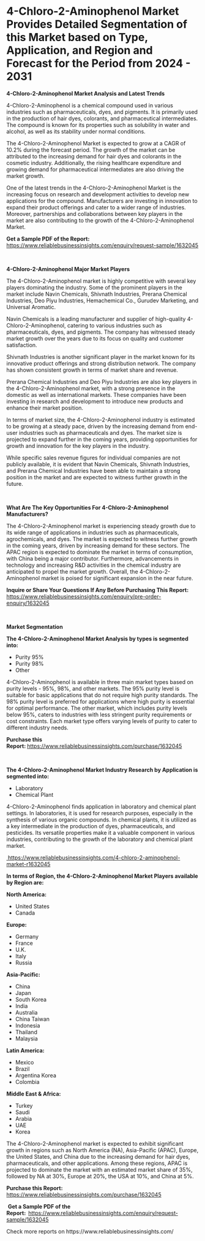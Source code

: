 <p><h1>4-Chloro-2-Aminophenol Market Provides Detailed Segmentation of this Market based on Type, Application, and Region and Forecast for the Period from 2024 - 2031</h1></p><p><strong>4-Chloro-2-Aminophenol Market Analysis and Latest Trends</strong></p>
<p><p>4-Chloro-2-Aminophenol is a chemical compound used in various industries such as pharmaceuticals, dyes, and pigments. It is primarily used in the production of hair dyes, colorants, and pharmaceutical intermediates. The compound is known for its properties such as solubility in water and alcohol, as well as its stability under normal conditions.</p><p>The 4-Chloro-2-Aminophenol Market is expected to grow at a CAGR of 10.2% during the forecast period. The growth of the market can be attributed to the increasing demand for hair dyes and colorants in the cosmetic industry. Additionally, the rising healthcare expenditure and growing demand for pharmaceutical intermediates are also driving the market growth.</p><p>One of the latest trends in the 4-Chloro-2-Aminophenol Market is the increasing focus on research and development activities to develop new applications for the compound. Manufacturers are investing in innovation to expand their product offerings and cater to a wider range of industries. Moreover, partnerships and collaborations between key players in the market are also contributing to the growth of the 4-Chloro-2-Aminophenol Market.</p></p>
<p><strong>Get a Sample PDF of the Report:&nbsp;</strong> <a href="https://www.reliablebusinessinsights.com/enquiry/request-sample/1632045">https://www.reliablebusinessinsights.com/enquiry/request-sample/1632045</a></p>
<p>&nbsp;</p>
<p><strong>4-Chloro-2-Aminophenol Major Market Players</strong></p>
<p><p>The 4-Chloro-2-Aminophenol market is highly competitive with several key players dominating the industry. Some of the prominent players in the market include Navin Chemicals, Shivnath Industries, Prerana Chemical Industries, Deo Piyu Industries, Hemachemical Co., Gurudev Marketing, and Universal Aromatic.</p><p>Navin Chemicals is a leading manufacturer and supplier of high-quality 4-Chloro-2-Aminophenol, catering to various industries such as pharmaceuticals, dyes, and pigments. The company has witnessed steady market growth over the years due to its focus on quality and customer satisfaction.</p><p>Shivnath Industries is another significant player in the market known for its innovative product offerings and strong distribution network. The company has shown consistent growth in terms of market share and revenue.</p><p>Prerana Chemical Industries and Deo Piyu Industries are also key players in the 4-Chloro-2-Aminophenol market, with a strong presence in the domestic as well as international markets. These companies have been investing in research and development to introduce new products and enhance their market position.</p><p>In terms of market size, the 4-Chloro-2-Aminophenol industry is estimated to be growing at a steady pace, driven by the increasing demand from end-user industries such as pharmaceuticals and dyes. The market size is projected to expand further in the coming years, providing opportunities for growth and innovation for the key players in the industry.</p><p>While specific sales revenue figures for individual companies are not publicly available, it is evident that Navin Chemicals, Shivnath Industries, and Prerana Chemical Industries have been able to maintain a strong position in the market and are expected to witness further growth in the future.</p></p>
<p>&nbsp;</p>
<p><strong>What Are The Key Opportunities For 4-Chloro-2-Aminophenol Manufacturers?</strong></p>
<p><p>The 4-Chloro-2-Aminophenol market is experiencing steady growth due to its wide range of applications in industries such as pharmaceuticals, agrochemicals, and dyes. The market is expected to witness further growth in the coming years, driven by increasing demand for these sectors. The APAC region is expected to dominate the market in terms of consumption, with China being a major contributor. Furthermore, advancements in technology and increasing R&D activities in the chemical industry are anticipated to propel the market growth. Overall, the 4-Chloro-2-Aminophenol market is poised for significant expansion in the near future.</p></p>
<p><strong>Inquire or Share Your Questions If Any Before Purchasing This Report:</strong> <a href="https://www.reliablebusinessinsights.com/enquiry/pre-order-enquiry/1632045">https://www.reliablebusinessinsights.com/enquiry/pre-order-enquiry/1632045</a></p>
<p>&nbsp;</p>
<p><strong>Market Segmentation</strong></p>
<p><strong>The 4-Chloro-2-Aminophenol Market Analysis by types is segmented into:</strong></p>
<p><ul><li>Purity 95%</li><li>Purity 98%</li><li>Other</li></ul></p>
<p><p>4-Chloro-2-Aminophenol is available in three main market types based on purity levels - 95%, 98%, and other markets. The 95% purity level is suitable for basic applications that do not require high purity standards. The 98% purity level is preferred for applications where high purity is essential for optimal performance. The other market, which includes purity levels below 95%, caters to industries with less stringent purity requirements or cost constraints. Each market type offers varying levels of purity to cater to different industry needs.</p></p>
<p><strong>Purchase this Report:&nbsp;</strong><a href="https://www.reliablebusinessinsights.com/purchase/1632045">https://www.reliablebusinessinsights.com/purchase/1632045</a></p>
<p>&nbsp;</p>
<p><strong>The 4-Chloro-2-Aminophenol Market Industry Research by Application is segmented into:</strong></p>
<p><ul><li>Laboratory</li><li>Chemical Plant</li></ul></p>
<p><p>4-Chloro-2-Aminophenol finds application in laboratory and chemical plant settings. In laboratories, it is used for research purposes, especially in the synthesis of various organic compounds. In chemical plants, it is utilized as a key intermediate in the production of dyes, pharmaceuticals, and pesticides. Its versatile properties make it a valuable component in various industries, contributing to the growth of the laboratory and chemical plant market.</p></p>
<p><a href="https://www.reliablebusinessinsights.com/4-chloro-2-aminophenol-market-r1632045">&nbsp;https://www.reliablebusinessinsights.com/4-chloro-2-aminophenol-market-r1632045</a></p>
<p><strong>In terms of Region, the 4-Chloro-2-Aminophenol Market Players available by Region are:</strong></p>
<p>
    <p> <strong> North America: </strong>
        <ul>
            <li>United States</li>
            <li>Canada</li>
        </ul>
        </p> 
    <p> <strong> Europe: </strong>
        <ul>
            <li>Germany</li>
            <li>France</li>
            <li>U.K.</li>
            <li>Italy</li>
            <li>Russia</li>
        </ul>
        </p> 
    <p> <strong> Asia-Pacific: </strong>
        <ul>
            <li>China</li>
            <li>Japan</li>
            <li>South Korea</li>
            <li>India</li>
            <li>Australia</li>
            <li>China Taiwan</li>
            <li>Indonesia</li>
            <li>Thailand</li>
            <li>Malaysia</li>
        </ul>
        </p> 
    <p> <strong> Latin America: </strong>
        <ul>
            <li>Mexico</li>
            <li>Brazil</li>
            <li>Argentina Korea</li>
            <li>Colombia</li>
        </ul>
        </p> 
    <p> <strong> Middle East & Africa: </strong>
        <ul>
            <li>Turkey</li>
            <li>Saudi</li>
            <li>Arabia</li>
            <li>UAE</li>
            <li>Korea</li>
        </ul>
    </p>
    </p>
<p><p>The 4-Chloro-2-Aminophenol market is expected to exhibit significant growth in regions such as North America (NA), Asia-Pacific (APAC), Europe, the United States, and China due to the increasing demand for hair dyes, pharmaceuticals, and other applications. Among these regions, APAC is projected to dominate the market with an estimated market share of 35%, followed by NA at 30%, Europe at 20%, the USA at 10%, and China at 5%.</p></p>
<p><strong>Purchase this Report: </strong><a href="https://www.reliablebusinessinsights.com/purchase/1632045">https://www.reliablebusinessinsights.com/purchase/1632045</a></p>
<p>&nbsp;<strong>Get a Sample PDF of the Report:&nbsp;&nbsp;</strong><a href="https://www.reliablebusinessinsights.com/enquiry/request-sample/1632045">https://www.reliablebusinessinsights.com/enquiry/request-sample/1632045</a></p>
<p><strong></strong></p>
<p>Check more reports on https://www.reliablebusinessinsights.com/</p>